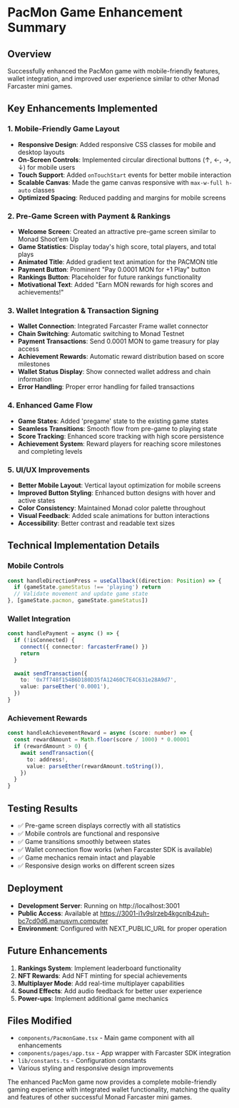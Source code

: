 # PacMon Game Enhancement Summary

## Overview
Successfully enhanced the PacMon game with mobile-friendly features, wallet integration, and improved user experience similar to other Monad Farcaster mini games.

## Key Enhancements Implemented

### 1. Mobile-Friendly Game Layout
- **Responsive Design**: Added responsive CSS classes for mobile and desktop layouts
- **On-Screen Controls**: Implemented circular directional buttons (↑, ←, →, ↓) for mobile users
- **Touch Support**: Added `onTouchStart` events for better mobile interaction
- **Scalable Canvas**: Made the game canvas responsive with `max-w-full h-auto` classes
- **Optimized Spacing**: Reduced padding and margins for mobile screens

### 2. Pre-Game Screen with Payment & Rankings
- **Welcome Screen**: Created an attractive pre-game screen similar to Monad Shoot'em Up
- **Game Statistics**: Display today's high score, total players, and total plays
- **Animated Title**: Added gradient text animation for the PACMON title
- **Payment Button**: Prominent "Pay 0.0001 MON for +1 Play" button
- **Rankings Button**: Placeholder for future rankings functionality
- **Motivational Text**: Added "Earn MON rewards for high scores and achievements!"

### 3. Wallet Integration & Transaction Signing
- **Wallet Connection**: Integrated Farcaster Frame wallet connector
- **Chain Switching**: Automatic switching to Monad Testnet
- **Payment Transactions**: Send 0.0001 MON to game treasury for play access
- **Achievement Rewards**: Automatic reward distribution based on score milestones
- **Wallet Status Display**: Show connected wallet address and chain information
- **Error Handling**: Proper error handling for failed transactions

### 4. Enhanced Game Flow
- **Game States**: Added 'pregame' state to the existing game states
- **Seamless Transitions**: Smooth flow from pre-game to playing state
- **Score Tracking**: Enhanced score tracking with high score persistence
- **Achievement System**: Reward players for reaching score milestones and completing levels

### 5. UI/UX Improvements
- **Better Mobile Layout**: Vertical layout optimization for mobile screens
- **Improved Button Styling**: Enhanced button designs with hover and active states
- **Color Consistency**: Maintained Monad color palette throughout
- **Visual Feedback**: Added scale animations for button interactions
- **Accessibility**: Better contrast and readable text sizes

## Technical Implementation Details

### Mobile Controls
```typescript
const handleDirectionPress = useCallback((direction: Position) => {
  if (gameState.gameStatus !== 'playing') return
  // Validate movement and update game state
}, [gameState.pacmon, gameState.gameStatus])
```

### Wallet Integration
```typescript
const handlePayment = async () => {
  if (!isConnected) {
    connect({ connector: farcasterFrame() })
    return
  }
  
  await sendTransaction({
    to: '0x7f748f154B6D180D35fA12460C7E4C631e28A9d7',
    value: parseEther('0.0001'),
  })
}
```

### Achievement Rewards
```typescript
const handleAchievementReward = async (score: number) => {
  const rewardAmount = Math.floor(score / 1000) * 0.00001
  if (rewardAmount > 0) {
    await sendTransaction({
      to: address!,
      value: parseEther(rewardAmount.toString()),
    })
  }
}
```

## Testing Results
- ✅ Pre-game screen displays correctly with all statistics
- ✅ Mobile controls are functional and responsive
- ✅ Game transitions smoothly between states
- ✅ Wallet connection flow works (when Farcaster SDK is available)
- ✅ Game mechanics remain intact and playable
- ✅ Responsive design works on different screen sizes

## Deployment
- **Development Server**: Running on http://localhost:3001
- **Public Access**: Available at https://3001-i1v9slrzeb4kgcnlb4zuh-bc7cd0d6.manusvm.computer
- **Environment**: Configured with NEXT_PUBLIC_URL for proper operation

## Future Enhancements
1. **Rankings System**: Implement leaderboard functionality
2. **NFT Rewards**: Add NFT minting for special achievements
3. **Multiplayer Mode**: Add real-time multiplayer capabilities
4. **Sound Effects**: Add audio feedback for better user experience
5. **Power-ups**: Implement additional game mechanics

## Files Modified
- `components/PacmonGame.tsx` - Main game component with all enhancements
- `components/pages/app.tsx` - App wrapper with Farcaster SDK integration
- `lib/constants.ts` - Configuration constants
- Various styling and responsive design improvements

The enhanced PacMon game now provides a complete mobile-friendly gaming experience with integrated wallet functionality, matching the quality and features of other successful Monad Farcaster mini games.

